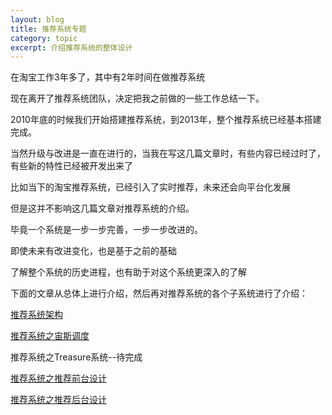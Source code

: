 ```yaml
---
layout: blog
title: 推荐系统专题
category: topic
excerpt: 介绍推荐系统的整体设计
---
```


在淘宝工作3年多了，其中有2年时间在做推荐系统

现在离开了推荐系统团队，决定把我之前做的一些工作总结一下。

2010年底的时候我们开始搭建推荐系统，到2013年，整个推荐系统已经基本搭建完成。

当然升级与改进是一直在进行的，当我在写这几篇文章时，有些内容已经过时了，有些新的特性已经被开发出来了

比如当下的淘宝推荐系统，已经引入了实时推荐，未来还会向平台化发展

但是这并不影响这几篇文章对推荐系统的介绍。

毕竟一个系统是一步一步完善，一步一步改进的。

即使未来有改进变化，也是基于之前的基础

了解整个系统的历史进程，也有助于对这个系统更深入的了解

下面的文章从总体上进行介绍，然后再对推荐系统的各个子系统进行了介绍：

[推荐系统架构](http://xuhengfei.com/notebook/2013/07/resys-architecture/)

[推荐系统之宙斯调度](http://xuhengfei.com/notebook/2013/07/resys-zeus/)

推荐系统之Treasure系统--待完成

[推荐系统之推荐前台设计](http://xuhengfei.com/notebook/2013/07/resys-tui/)

[推荐系统之推荐后台设计](http://xuhengfei.com/notebook/2013/07/resys-admin/)